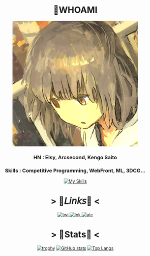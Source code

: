 <div align = "center">
  
  # 🍡WHOAMI 
  ![icon](https://raw.githubusercontent.com/elsy0111/elsy0111/main/ico.png)
  
  
  ### HN : Elsy, Arcsecond, Kengo Saito
  ### Skills : Competitive Programming, WebFront, ML, 3DCG...
  [![My Skills](https://skillicons.dev/icons?i=python,cpp,html,css,vue,tensorflow,arch,neovim,blender,linkedin)](https://skillicons.dev)

  # > 📑𝘓𝘪𝘯𝘬𝘴📑 <

  <a href="https://twitter.com/arcsec_std">
    <img src="https://img.icons8.com/?size=100&id=68193&format=png&color=000000" alt="twi" width="100">
  </a>
  <a href="https://www.linkedin.com/in/kengo-saito-249008313/">
    <img src="https://img.icons8.com/?size=100&id=GIpl4LX6E2xe&format=png&color=000000" alt="lnk" width="100">
  </a>
 <a href="https://atcoder.jp/users/Arcsecond">
  <img src="https://img.atcoder.jp/logo/atcoder/logo.png" alt="atc" width="100">
</a>

  # > 🥐Stats🥐 <
  [![trophy](https://github-profile-trophy.vercel.app/?username=elsy0111)](https://github.com/ryo-ma/github-profile-trophy)
  [![GitHub stats](https://github-readme-stats.vercel.app/api?username=elsy0111&count_private=true)](https://github.com/anuraghazra/github-readme-stats)
  [![Top Langs](https://github-readme-stats.vercel.app/api/top-langs/?username=elsy0111&layout=compact&theme=radical)](https://github.com/anuraghazra/github-readme-stats)
</div>
